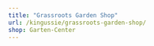 ```yaml
---
title: "Grassroots Garden Shop"
url: /kingussie/grassroots-garden-shop/
shop: Garten-Center
---
```

